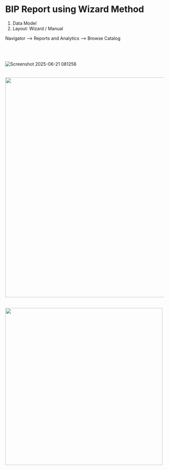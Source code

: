 # BIP Report using Wizard Method

1. Data Model
2. Layout: Wizard / Manual

Navigator --> Reports and Analytics --> Browse Catalog

<br><br><br>
![Screenshot 2025-06-21 081256](https://github.com/user-attachments/assets/b2f5f48c-0bab-42c0-a211-5cbd66f8cac8)
<br><br><br>
<img src="https://github.com/user-attachments/assets/f4a7206a-7f4e-4f3e-874b-8af0809fb690" width="700">
<br><br><br>
<img src="https://github.com/user-attachments/assets/6caa7c69-35d2-4364-a188-ac774158d1d1" width="500">
